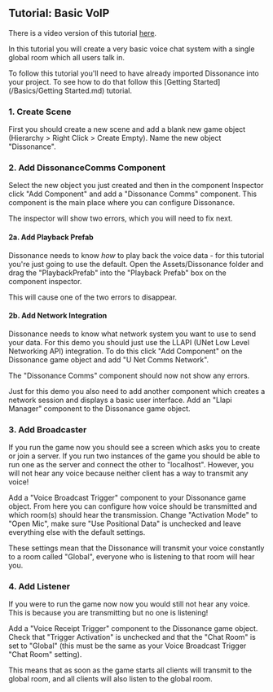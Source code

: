 ## Tutorial: Basic VoIP

There is a video version of this tutorial [here](TODO).

In this tutorial you will create a very basic voice chat system with a single global room which all users talk in.

To follow this tutorial you'll need to have already imported Dissonance into your project. To see how to do that follow this [Getting Started](/Basics/Getting Started.md) tutorial.

### 1. Create Scene

First you should create a new scene and add a blank new game object (Hierarchy > Right Click > Create Empty). Name the new object "Dissonance".

### 2. Add DissonanceComms Component

Select the new object you just created and then in the component Inspector click "Add Component" and add a "Dissonance Comms" component. This component is the main place where you can configure Dissonance.

The inspector will show two errors, which you will need to fix next.

#### 2a. Add Playback Prefab

Dissonance needs to know *how* to play back the voice data - for this tutorial you're just going to use the default. Open the Assets/Dissonance folder and drag the "PlaybackPrefab" into the "Playback Prefab" box on the component inspector.

This will cause one of the two errors to disappear.

#### 2b. Add Network Integration

Dissonance needs to know what network system you want to use to send your data. For this demo you should just use the LLAPI (UNet Low Level Networking API) integration. To do this click "Add Component" on the Dissonance game object and add "U Net Comms Network".

The "Dissonance Comms" component should now not show any errors.

Just for this demo you also need to add another component which creates a network session and displays a basic user interface. Add an "Llapi Manager" component to the Dissonance game object.

### 3. Add Broadcaster

If you run the game now you should see a screen which asks you to create or join a server. If you run two instances of the game you should be able to run one as the server and connect the other to "localhost". However, you will not hear any voice because neither client has a way to transmit any voice!

Add a "Voice Broadcast Trigger" component to your Dissonance game object. From here you can configure how voice should be transmitted and which room(s) should hear the transmission. Change "Activation Mode" to "Open Mic", make sure "Use Positional Data" is unchecked and leave everything else with the default settings.

These settings mean that the Dissonance will transmit your voice constantly to a room called "Global", everyone who is listening to that room will hear you.

### 4. Add Listener

If you were to run the game now now you would still not hear any voice. This is because you are transmitting but no one is listening!

Add a "Voice Receipt Trigger" component to the Dissonance game object. Check that "Trigger Activation" is unchecked and that the "Chat Room" is set to "Global" (this must be the same as your Voice Broadcast Trigger "Chat Room" setting).

This means that as soon as the game starts all clients will transmit to the global room, and all clients will also listen to the global room.
